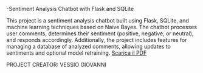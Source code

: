 -Sentiment Analysis Chatbot with Flask and SQLite

This project is a sentiment analysis chatbot built using Flask, SQLite, and machine learning techniques based on Naive Bayes. 
The chatbot processes user comments, determines their sentiment (positive, negative, or neutral), and responds accordingly. 
Additionally, the project includes features for managing a database of analyzed comments, allowing updates to sentiments and optional model retraining.
[Scarica il PDF](https://github.com/giannivessio/Chatbot_Analisi_Sentiment/blob/master/ChatBot%20SentimentAnalysis.pdf)

PROJECT CREATOR: VESSIO GIOVANNI
